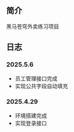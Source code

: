 ## 简介

黑马苍穹外卖练习项目



## 日志

### 2025.5.6

- 员工管理接口完成
- 实现公共字段自动填充



### 2025.4.29

- 环境搭建完成
- 实现登录接口
